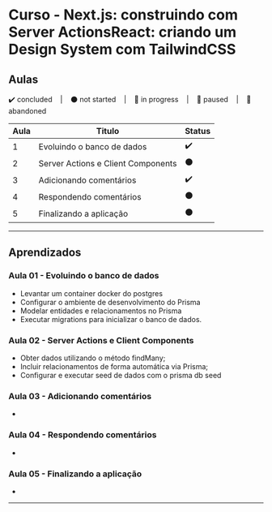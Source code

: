 # Curso - Next.js: construindo com Server ActionsReact: criando um Design System com TailwindCSS

## Aulas
<p>
  ✔️ concluded &nbsp;&nbsp;&nbsp;|&nbsp;&nbsp;&nbsp;
  ⚫ not started &nbsp;&nbsp;&nbsp;|&nbsp;&nbsp;&nbsp;
  🔵 in progress &nbsp;&nbsp;&nbsp;|&nbsp;&nbsp;&nbsp;
  🔶 paused &nbsp;&nbsp;&nbsp;|&nbsp;&nbsp;&nbsp;
  🔴 abandoned 
</p>

| Aula | Titulo | Status |
| --- | --- | --- |
| 1 | Evoluindo o banco de dados  | ✔️ |
| 2 | Server Actions e Client Components | ⚫ |
| 3 | Adicionando comentários | ✔️ |
| 4 | Respondendo comentários | ⚫ |
| 5 | Finalizando a aplicação | ⚫ |

---

## Aprendizados

### Aula 01 - Evoluindo o banco de dados 
<ul>
  <li>Levantar um container docker do postgres</li>
  <li>Configurar o ambiente de desenvolvimento do Prisma</li>
  <li>Modelar entidades e relacionamentos no Prisma</li>
  <li>Executar migrations para inicializar o banco de dados.</li>
</ul>

### Aula 02 - Server Actions e Client Components
<ul>
  <li>Obter dados utilizando o método findMany;</li>
  <li>Incluir relacionamentos de forma automática via Prisma;</li>
  <li>Configurar e executar seed de dados com o prisma db seed</li>
</ul>

### Aula 03 - Adicionando comentários
<ul>
  <li></li>
</ul>

### Aula 04 - Respondendo comentários
<ul>
  <li></li>
</ul>

### Aula 05 - Finalizando a aplicação
<ul>
  <li></li>
</ul>

---

<!-- ## 🎯 Projeto desenvolvido
Este é o screenshot do projeto que foi desenvolvido durante o curso:

<p align="center">
  <img alt="Miniatura da imagem do projeto"src="../../.github/thumbs/preview.jpg">
</p> -->